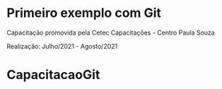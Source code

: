 # Primeiro exemplo com Git

Capacitação promovida pela Cetec Capacitações - Centro Paula Souza 

Realização: Julho/2021 - Agosto/2021

# CapacitacaoGit

